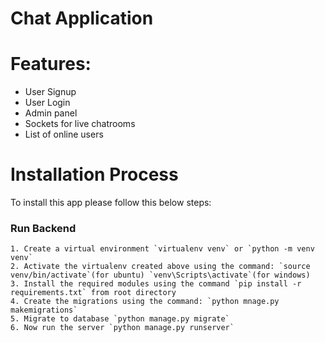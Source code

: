 # Chat Application

# Features:
- User Signup
- User Login
- Admin panel
- Sockets for live chatrooms
- List of online users

# Installation Process
To install this app please follow this below steps:
### Run Backend
```
1. Create a virtual environment `virtualenv venv` or `python -m venv venv`
2. Activate the virtualenv created above using the command: `source venv/bin/activate`(for ubuntu) `venv\Scripts\activate`(for windows)
3. Install the required modules using the command `pip install -r requirements.txt` from root directory
4. Create the migrations using the command: `python mnage.py makemigrations`
5. Migrate to database `python manage.py migrate`
6. Now run the server `python manage.py runserver`
```